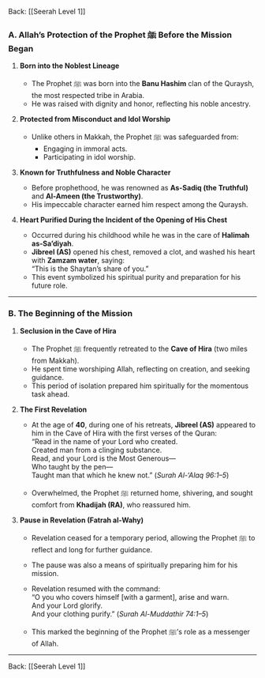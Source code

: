 Back: [[Seerah Level 1]]

### **A. Allah’s Protection of the Prophet ﷺ Before the Mission Began**  
1. **Born into the Noblest Lineage**  
   - The Prophet ﷺ was born into the **Banu Hashim** clan of the Quraysh, the most respected tribe in Arabia.  
   - He was raised with dignity and honor, reflecting his noble ancestry.  

2. **Protected from Misconduct and Idol Worship**  
   - Unlike others in Makkah, the Prophet ﷺ was safeguarded from:  
     - Engaging in immoral acts.  
     - Participating in idol worship.  

3. **Known for Truthfulness and Noble Character**  
   - Before prophethood, he was renowned as **As-Sadiq (the Truthful)** and **Al-Ameen (the Trustworthy)**.  
   - His impeccable character earned him respect among the Quraysh.  

4. **Heart Purified During the Incident of the Opening of His Chest**  
   - Occurred during his childhood while he was in the care of **Halimah as-Sa’diyah**.  
   - **Jibreel (AS)** opened his chest, removed a clot, and washed his heart with **Zamzam water**, saying:  
     “This is the Shaytan’s share of you.”  
   - This event symbolized his spiritual purity and preparation for his future role.  

---

### **B. The Beginning of the Mission**  

1. **Seclusion in the Cave of Hira**  
   - The Prophet ﷺ frequently retreated to the **Cave of Hira** (two miles from Makkah).  
   - He spent time worshiping Allah, reflecting on creation, and seeking guidance.  
   - This period of isolation prepared him spiritually for the momentous task ahead.  

2. **The First Revelation**  
   - At the age of **40**, during one of his retreats, **Jibreel (AS)** appeared to him in the Cave of Hira with the first verses of the Quran:  
     “Read in the name of your Lord who created.  
     Created man from a clinging substance.  
     Read, and your Lord is the Most Generous—  
     Who taught by the pen—  
     Taught man that which he knew not.” (*Surah Al-‘Alaq 96:1–5*)  

   - Overwhelmed, the Prophet ﷺ returned home, shivering, and sought comfort from **Khadijah (RA)**, who reassured him.  

3. **Pause in Revelation (Fatrah al-Wahy)**  
   - Revelation ceased for a temporary period, allowing the Prophet ﷺ to reflect and long for further guidance.  
   - The pause was also a means of spiritually preparing him for his mission.  
   - Revelation resumed with the command:  
     “O you who covers himself [with a garment], arise and warn.  
     And your Lord glorify.  
     And your clothing purify.” (*Surah Al-Muddathir 74:1–5*)  

   - This marked the beginning of the Prophet ﷺ’s role as a messenger of Allah.

---

Back: [[Seerah Level 1]]